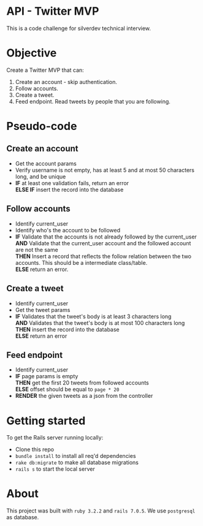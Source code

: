 # API - Twitter MVP
This is a code challenge for silverdev technical interview.

# Objective
Create a Twitter MVP that can:
1. Create an account - skip authentication.
2. Follow accounts.
3. Create a tweet.
4. Feed endpoint. Read tweets by people that you are following.

# Pseudo-code

## Create an account
- Get the account params
- Verify username is not empty, has at least 5 and at most 50 characters long, and be unique
- **IF** at least one validation fails, return an error \
  **ELSE IF** insert the record into the database

## Follow accounts
- Identify current_user
- Identify who's the account to be followed
- **IF** Validate that the accounts is not already followed by the current_user \
**AND** Validate that the current_user account and the followed account are not the same \
**THEN** Insert a record that reflects the follow relation between the two accounts. This should be a intermediate class/table. \
**ELSE** return an error.

## Create a tweet
- Identify current_user
- Get the tweet params
- **IF** Validates that the tweet's body is at least 3 characters long\
**AND** Validates that the tweet's body is at most 100 characters long\
**THEN** insert the record into the database\
**ELSE** return an error

## Feed endpoint
- Identify current_user
- **IF** page params is empty\
  **THEN** get the first 20 tweets from followed accounts \
  **ELSE** offset should be equal to `page * 20`
- **RENDER** the given tweets as a json from the controller


# Getting started

To get the Rails server running locally:

- Clone this repo
- `bundle install` to install all req'd dependencies
- `rake db:migrate` to make all database migrations
- `rails s` to start the local server


# About
This project was built with `ruby 3.2.2` and `rails 7.0.5`. We use `postgresql` as database.
